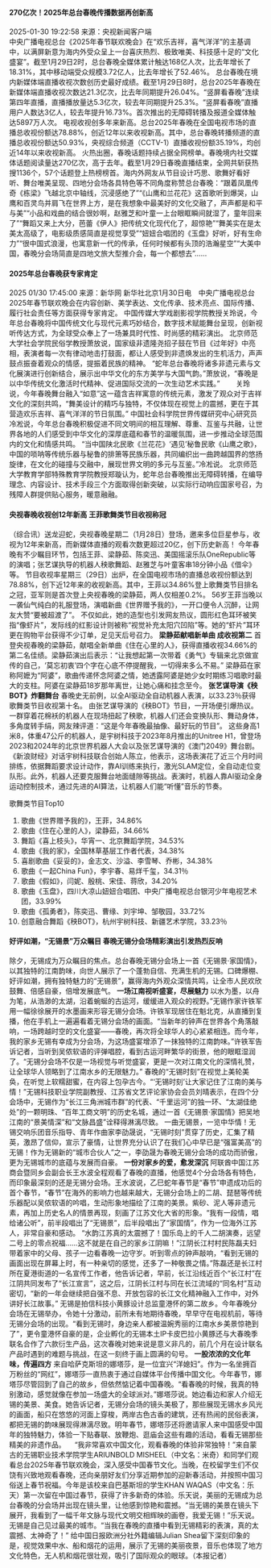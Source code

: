 #### 270亿次！2025年总台春晚传播数据再创新高
2025-01-30 19:22:58 来源：央视新闻客户端  
中央广播电视总台《2025年春节联欢晚会》在“欢乐吉祥，喜气洋洋”的主基调中，以满屏新意为海内外受众呈上一台喜庆热烈、极致唯美、科技感十足的“文化盛宴”。截至1月29日2时，总台春晚全媒体累计触达168亿人次，比去年增长了18.31%，其中移动端受众规模3.72亿人，比去年增长了52.46%。
总台春晚在境内新媒体端直播收视次数创历史最好成绩。截至1月29日8时，总台2025年春晚在新媒体端直播收视次数达21.3亿次，比去年同期提升26.04%。“竖屏看春晚”连续第四年直播，直播播放量达5.3亿次，较去年同期提升25.3%。“竖屏看春晚”直播用户人数达3亿人，较去年提升16.73%。首次推出的无障碍转播及报道全媒体触达5897万人次。
电视收视创多年来新高。总台2025年春晚在全国电视市场的直播总收视份额达78.88%，创近12年以来收视新高。其中，总台春晚转播频道的直播总收视份额达50.93%，央视综合频道（CCTV-1）直播收视份额35.19%，均创近14年以来收视新高。
火热出圈，春晚话题持续占据全网榜单。春晚境内社交媒体话题阅读量达270亿次，高于去年。截至1月29日春晚直播结束，全网共斩获热搜1136个，57个话题登上热榜榜首。海内外网友从节目设计巧思、歌舞好看好听、舞台唯美呈现、四地分会场各具特色等不同角度称赞总台春晚：“跟着凤凰传奇《栋梁》飞越北京中轴线，沉浸感绝了”“《山鹰和兰花花》这首歌听到爆哭，山鹰和百灵鸟并肩飞在世界上方，是在我想象中最美好的文化交融了，声声都是和平与美”“小品和戏曲的结合很妙啊，赵雅芝和叶童一上台眼眶瞬间就湿了，童年回来了”“舞蹈又来上大分，芭蕾《伊人》把传统文化现代化了，超惊艳”“舞美实在是太美太高级了，电影级质感简直是视觉享受”“妞妞合唱团的《玉盘》好听，好有生命力”“很中国式浪漫，也寓意新一代的传承，任何时候都有头顶的浩瀚星空”“大美中国，春晚分会场简直是四地文旅大型推介会，每一个都想去”……

#### 2025年总台春晚获专家肯定
2025 01/30 17:45:00 来源：新华网
新华社北京1月30日电　中央广播电视总台2025年春节联欢晚会在内容创新、美学表达、文化传承、技术亮点、国际传播、履行社会责任等方面获得专家肯定。
中国传媒大学戏剧影视学院教授关玲说，今年总台春晚将中国传统文化与现代元素巧妙结合，数字技术赋能舞台呈现，创新视听传达方式，为全球受众奉上了一场兼具时代性、时尚感的精彩演出。
北京师范大学社会学院民俗学教授萧放说，国家级非遗隆尧招子鼓在节目《过年好》中亮相，表演者每一次有律动地击打鼓面，都让人感受到非遗焕发出的生机活力，声声鼓点振奋着观众的情感，提振着民族的精神。
“蛇年总台春晚将诸多非遗元素与文化展演进行创新结合，展示出中华文化的东方美学与大国气韵。”萧放说，“春晚是以中华传统文化激活时代精神、促进国际交流的一次生动艺术实践。”　　
关玲说，今年春晚舞台融入“如意”这一蕴含吉祥寓意的传统元素，激发了观众对于吉祥文化的深刻共鸣，“舞美设计的精巧与独特，不仅体现在视觉上的震撼，更在于其营造欢乐吉祥、喜气洋洋的节日氛围。”
中国社会科学院世界传媒研究中心研究员冷凇说，今年总台春晚积极促进不同文明间的相互理解、尊重、互鉴与共融，让世界各地的人们感受到中华文化的深厚底蕴和春节的温暖氛围，进一步推动全球范围内的文化和情感共鸣。
“当中国陕北民歌《兰花花》‘遇见’秘鲁民歌《山鹰之歌》，中国的唢呐等传统乐器与秘鲁的排箫等民族乐器，共同编织出一曲跨越国界的悠扬旋律，在文化的碰撞与交融中，展现世界文明的多元与互鉴。”冷凇说。
北京师范大学教育学部特殊教育学院教授郑璇认为，蛇年总台春晚推出无障碍转播，在编导理念、内容设计、技术手段三个方面取得创新突破，以实际行动响应国家号召，为残障人群提供贴心服务，暖意融融。

#### 央视春晚收视创12年新高 王菲歌舞类节目收视称冠
（综合讯）送龙迎蛇，央视春晚星期二（1月28日）登场，邀来多位巨星参与，收视为12年来新高，而新媒体直播的观看次数更超过20亿，创下历史新高！
今年春晚有不少瞩目环节，包括王菲、梁静茹、陈奕迅、美国摇滚乐队OneRepublic等的演唱；张艺谋执导的机器人秧歌舞蹈、赵雅芝与叶童客串18分钟小品《借伞》等。
节目收视率星期三（29日）出炉，在全国电视市场的直播总收视份额达到78.88%，创下近12年来的收视新高。其中，王菲以34.86%登上歌舞类节目排名之冠，亚军则是首次登上央视春晚的梁静茹，两人仅相差0.2%。
56岁王菲当晚以一袭仙气纯白的礼服登场，演唱新曲《世界赠予我的》，一开口便令人沉醉，让网友大赞“要被超渡了”。
不仅如此，她的造型也引发网友热议，圆形红色耳环被笑指“像虾片”，发际线的红影设计则被称“视觉补充太阳穴凹陷”等。她的“虾片”耳环更在购物平台获得不少订单，足见天后号召力。
**梁静茹献唱新单曲 成收视第二**
首登央视春晚的梁静茹，献唱全新单曲《住在心里的人》，获得直播收视34.66%的第二名佳绩。梁静茹演出后表示：“让我想起第一次带着《勇气》专辑来北京做宣传的自己，‘莫忘初衷’四个字在心底不停提醒我，一切得来多么不易。”
梁静茹在家称阿嬷为“阿婆”，歌曲传递怀念阿婆之情，她透露阿婆是她少女时期练习唱歌时最大的支柱。阿婆在梁静茹18岁那年离世，让她心痛和挂念至今。
**张艺谋导演《秧BOT》炸翻舞台**
春晚史无前例，以全AI驱动全自动机器人表演，以33.23％获得歌舞类节目收视第十名。
由张艺谋导演的《秧BOT》节目，一开场便引爆热议。一群穿着花棉袄的机器人在现场扭起了秧歌，机器人们还会变换队形、舞动身体，多角度转手绢，网友辣评道：“这是今年春晚最抽像、最好玩的节目”。
这些身高1米8，体重47公斤的机器人，是宇树科技于2023年8月推出的Unitree H1，曾登场2023和2024年的北京世界机器人大会以及张艺谋导演的《澳门2049》舞台剧。
《新浪财经》对话宇树科技联合创始人陈立，他表示，这场表演花了近三个月时间排练，依据舞蹈要求设计动作，靠AI训练来执行，激光SLAM定位，全自动走位变队形。此外，机器人还要克服舞台地面缝隙等挑战。表演时，机器人靠AI驱动全身运动控制技术，通过先进的AI算法，让机器人们能“听懂”音乐的节奏。

歌舞类节目Top10　　
1. 歌曲《世界赠予我的》，王菲，34.86%
2. 歌曲《住在心里的人》，梁静茹，34.66%
3. 舞蹈《喜上枝头》，华宵一、北京舞蹈学院，34.53%
4. 歌曲《我的家》，全国林草基层工作者代表，34.38%
5. 喜剧歌曲《妥妥的》，金志文、沙溢、李雪琴、乔彬，34.38%
6. 歌曲《一起China Fun》，李宇春、易烊千玺，34.31％
7. 歌曲《假如》，闫妮、殷桃、宋佳、蒋欣，34.20%
8. 歌曲《玉盘》，四川大凉山妞妞合唱团、中央广播电视总台银河少年电视艺术团，33.99%
9. 歌曲《孤勇者》，陈奕迅、曹缘、刘宇坤、邹敬园，33.72%
10. 创意融合舞蹈《秧BOT》，杭州宇树科技、新疆艺术学院，33.23％


#### 好评如潮，“无锡景”万众瞩目 春晚无锡分会场精彩演出引发热烈反响
除夕，无锡成为万众瞩目的焦点。总台春晚无锡分会场上一首《无锡景·家国情》，以其独特的江南韵味，向世人展示了一个蓬勃自信、充满生机的无锡。口碑爆棚、好评如潮，拥有独特魅力的“无锡景”，赢得海内外观众深情共鸣，让全市人民欢欣鼓舞、倍感自豪，倍增发展底气。
**一场江南视听盛宴，尽展魅力**
以水为墨，以舟为笔，从浩渺的太湖，沿着蜿蜒的古运河，缓缓进入观众的视野。”无锡作家许铁军用一幅徐徐展开的水墨画来形容无锡分会场。许铁军现居住在魁北克，从直播到复播，他在手机上一遍遍看着无锡分会场的画面。“当新年的钟声在世界各个角落敲响，一场跨越时空的文化盛宴——春晚，再次将全球华人的心紧紧相连。而今年，我的家乡无锡有幸成为分会场，为这场盛宴增添了一抹独特的江南韵味。”许铁军告诉记者，当听到吴侬软语的评弹唱腔，看到古运河畔繁华的街景，他的眼眶湿润了。“无锡分会场不仅是一场视觉与听觉盛宴，更是一次对江南文化的深情礼赞，让全球华人领略到了江南水乡的无限魅力。”
春晚的“无锡时刻”在视觉上美轮美奂，在听觉上软糯甜蜜，在内容上包孕古今。“‘无锡时刻’让大家记住了江南的美与情！”无锡科技职业学院副教授、江苏省文艺评论家协会会员刘晴表示，在四个分会场中，无锡作为“长江三角洲城市群”的代表、“千里运河”的独一环、“太湖佳绝处”的一颗明珠、“百年工商文明”的历史名城，通过一首《无锡景·家国情》把吴地江南的“景美情深”和“文脉昌盛”诠释得淋漓尽致。
一曲无锡景，一览中华情！无锡交响乐团音乐指导、青年作曲家李劭晟说，“无锡时刻”贯穿了历史，汇集了精英，激昂了信仰，宣示了豪情，让世界充分认识了在我们心中早已是“强富美高”的无锡！作为无锡新的“城市合伙人”之一，李劭晟为春晚无锡分会场的成功而骄傲，更为无锡城市的底蕴与发展而自豪。
**一份对家乡的爱，愈发深沉**
阿联酋中国江苏商会暨同乡会副会长王水波全程观看了春晚的直播，他感觉4个分会场各有特色，而印象最深刻的还是无锡分会场。王水波说，乙巳蛇年春节是“春节”申遗成功后的首个春节，“春节”在海外的影响力也越来越大，无锡分会场上的二胡、琵琶等传统乐器配以吴侬软语的吟唱，生动形象地描绘了江南的美景。紫砂、泥人等非遗元素，再加上历史名人的情景再现，刻画了江苏文化大省的形象。“我有一段情，唱给诸公听”，前半段唱出了“无锡景”，后半段唱出了“家国情”，作为一位海外江苏人，非常自豪和感动。
“水韵江苏真的太震撼了！国乐岛上的千人二胡演奏，远望二号上的零点祝福……这不就是在自己的家乡江阴嘛！”江阴长江村村民陈磊夫妇带着家中的父母、孩子一边看春晚一边守岁。听到零点的钟声敲响，“看到无锡的画面出现在屏幕上时，有一种亲切的感觉，还多了一种敬畏之情‌。”陈磊还是长江村所在夏港街道的一名宣传工作者，他告诉记者，早前，长江沿线近百个“长江村”在江阴共同发布了“长江宣言”，这之后，江阴长江村与同在长江流域的“同名村”互动密切，“新的一年会继续把自强不息、开放包容‌的长江文化精神融入工作中，对外讲好长江故事。”
无锡是拍信科技小黄豚设计总监童港怀的第二故乡。今年春晚分会场在无锡举办，令她十分激动，前所未有地期待春晚，早早守在电视机前，等待无锡分会场的出现。“看到无锡时，身边亲人都被温婉秀丽的江南水乡美景惊艳到了”，更令童港怀自豪的是，企业孵化的无锡本土IP卡皮巴拉小黄豚还与大春晚季联名合作了六款衍生产品，这次春晚对她来说是意义非凡的，前几个月在设计联名产品时遇到的难题与挑战，在这一刻终于画上圆满的句号。
**一股浓浓的文化年味，传遍四方**
来自哈萨克斯坦的娜塔莎，是一位宜兴“洋媳妇”。作为一名坐拥百万粉丝的“网红”，娜塔莎一直热衷于通过自媒体平台传播中国文化。今年春节，娜塔莎尽管回到了自己的故乡，但依然惦记着中国春晚。“看春晚的时候，我真的特别激动，感觉就像在参加一场盛大的全球派对。”娜塔莎说。她边看边和家人介绍无锡的美景、美食。她告诉记者，无锡分会场的镜头美极了，那些展现无锡水乡风光的画面，船只在悠悠的河面上穿梭，两岸古色古香的建筑，还有热闹的民俗表演，都把无锡的韵味展现得淋漓尽致。明年春节，娜塔莎还将邀请家人来中国感受中国年的独特魅力，体验一下贴春联、放鞭炮、逛庙会这些有趣的活动，看看无锡那些精美的非遗作品。
　“我非常喜欢中国文化，观看春晚的体验非常独特！”来自蒙古的无锡职业技术学院学生ARIUNBOLD MISHEEL（中文名：米奇）和同学们观看总台2025年春节联欢晚会，深入感受中国春节文化。当晚，在校留学生们不仅饶有兴致地观看春晚，还向亲朋好友们分享近期参加的迎新春活动，并按照中国习俗送上春节祝福。今年是该校来自巴基斯坦的学生KHAN WAQAS（中文名：乐天）第一次留在中国过春节，获得了许多新奇的体验。乐天说，美丽的无锡成为总台春晚的分会场并出现在镜头里，让他感到惊艳和震撼。“当无锡的美景在镜头下展开，我看到了一幅千年文脉与现代文明交相辉映的画卷，我爱无锡！”乐天说。无锡是自己见过最美的城市。“当我在春晚的直播中看到无锡精彩的表演，真的太震撼、太神奇了！”
给中国日报欧洲分社外籍编辑Julian Shea留下深刻印象的是，视觉效果中水、船和烟花的运用，展示了无锡的美丽夜景，音乐也体现了地方文化特色，无人机和烟花很壮观，吸引了国际观众的眼球。（本报记者）